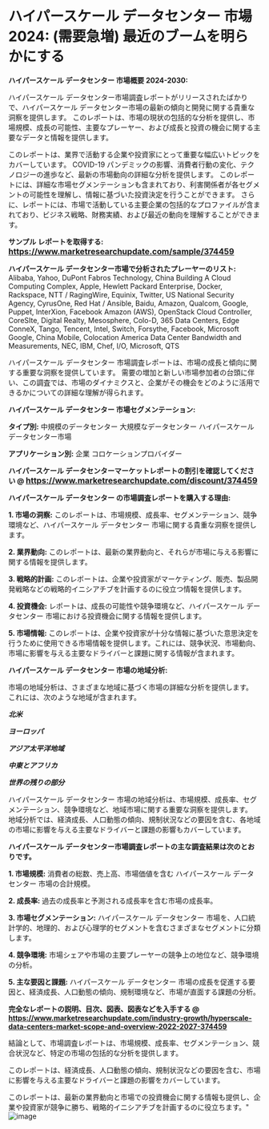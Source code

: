 # ハイパースケール データセンター 市場 2024: (需要急増) 最近のブームを明らかにする

<strong>ハイパースケール データセンター 市場概要 2024-2030:</strong>

ハイパースケール データセンター市場調査レポートがリリースされたばかりで、ハイパースケール データセンター市場の最新の傾向と開発に関する貴重な洞察を提供します。 このレポートは、市場の現状の包括的な分析を提供し、市場規模、成長の可能性、主要なプレーヤー、および成長と投資の機会に関する主要なデータと情報を提供します。

このレポートは、業界で活動する企業や投資家にとって重要な幅広いトピックをカバーしています。 COVID-19 パンデミックの影響、消費者行動の変化、テクノロジーの進歩など、最新の市場動向の詳細な分析を提供します。 このレポートには、詳細な市場セグメンテーションも含まれており、利害関係者が各セグメントの可能性を理解し、情報に基づいた投資決定を行うことができます。 さらに、レポートには、市場で活動している主要企業の包括的なプロファイルが含まれており、ビジネス戦略、財務実績、および最近の動向を理解することができます。



<strong>サンプル レポートを取得する: <a href=https://www.marketresearchupdate.com/sample/374459><font size=3 color=#0000ff>https://www.marketresearchupdate.com/sample/374459</font></a></strong>



<strong>ハイパースケール データセンター市場で分析されたプレーヤーのリスト:</strong>
Alibaba, Yahoo, DuPont Fabros Technology, China Building A Cloud Computing Complex, Apple, Hewlett Packard Enterprise, Docker, Rackspace, NTT / RagingWire, Equinix, Twitter, US National Security Agency, CyrusOne, Red Hat / Ansible, Baidu, Amazon, Qualcom, Google, Puppet, InterXion, Facebook Amazon (AWS), OpenStack Cloud Controller, CoreSIte, Digital Realty, Mesosphere, Colo-D, 365 Data Centers, Edge ConneX, Tango, Tencent, Intel, Switch, Forsythe, Facebook, Microsoft Google, China Mobile, Colocation America Data Center Bandwidth and Measurements, NEC, IBM, Chef, I/O, Microsoft, QTS

ハイパースケール データセンター 市場調査レポートは、市場の成長と傾向に関する重要な洞察を提供しています。 需要の増加と新しい市場参加者の台頭に伴い、この調査では、市場のダイナミクスと、企業がその機会をどのように活用できるかについての詳細な理解が得られます。



<strong>ハイパースケール データセンター 市場セグメンテーション:</strong>



<strong>タイプ別:</strong>
中規模のデータセンター
大規模なデータセンター
ハイパースケールデータセンター市場



<strong>アプリケーション別:</strong>
企業
コロケーションプロバイダー



<strong>ハイパースケール データセンターマーケットレポートの割引を確認してください @ <a href=https://www.marketresearchupdate.com/discount/374459><font size=3 color=#0000ff>https://www.marketresearchupdate.com/discount/374459</font></a></strong>



<strong>ハイパースケール データセンター の市場調査レポートを購入する理由:</strong>



<strong>1. 市場の洞察:</strong> このレポートは、市場規模、成長率、セグメンテーション、競争環境など、ハイパースケール データセンター 市場に関する貴重な洞察を提供します。



<strong>2. 業界動向:</strong> このレポートは、最新の業界動向と、それらが市場に与える影響に関する情報を提供します。



<strong>3. 戦略的計画:</strong> このレポートは、企業や投資家がマーケティング、販売、製品開発戦略などの戦略的イニシアチブを計画するのに役立つ情報を提供します。



<strong>4. 投資機会:</strong> レポートは、成長の可能性や競争環境など、ハイパースケール データセンター 市場における投資機会に関する情報を提供します。



<strong>5. 市場情報:</strong> このレポートは、企業や投資家が十分な情報に基づいた意思決定を行うために使用できる市場情報を提供します。これには、競争状況、市場動向、市場に影響を与える主要なドライバーと課題に関する情報が含まれます。



<strong>ハイパースケール データセンター 市場の地域分析:</strong>

市場の地域分析は、さまざまな地域に基づく市場の詳細な分析を提供します。 これには、次のような地域が含まれます。

<em>

<strong>北米</strong></em>
<em>

<strong>ヨーロッパ</strong></em>
<em>

<strong>アジア太平洋地域</strong></em>
<em>

<strong>中東とアフリカ</strong></em>
<em>

<strong>世界の残りの部分</strong></em>

ハイパースケール データセンター 市場の地域分析は、市場規模、成長率、セグメンテーション、競争環境など、地域市場に関する重要な洞察を提供します。 地域分析では、経済成長、人口動態の傾向、規制状況などの要因を含む、各地域の市場に影響を与える主要なドライバーと課題の影響もカバーしています。



<strong>ハイパースケール データセンター市場調査レポートの主な調査結果は次のとおりです。</strong>



<strong>1. 市場規模:</strong> 消費者の総数、売上高、市場価値を含む ハイパースケール データセンター 市場の合計規模。



<strong>2. 成長率:</strong> 過去の成長率と予測される成長率を含む市場の成長率。



<strong>3. 市場セグメンテーション:</strong> ハイパースケール データセンター 市場を、人口統計学的、地理的、および心理学的セグメントを含むさまざまなセグメントに分類します。



<strong>4. 競争環境:</strong> 市場シェアや市場の主要プレーヤーの競争上の地位など、競争環境の分析。



<strong>5. 主な要因と課題:</strong> ハイパースケール データセンター 市場の成長を促進する要因と、経済成長、人口動態の傾向、規制環境など、市場が直面する課題の分析。



<strong><b>完全なレポートの説明、目次、図表、図表などを入手する @ <a href=https://www.marketresearchupdate.com/industry-growth/hyperscale-data-centers-market-scope-and-overview-2022-2027-374459>https://www.marketresearchupdate.com/industry-growth/hyperscale-data-centers-market-scope-and-overview-2022-2027-374459</a></b></strong>

結論として、市場調査レポートは、市場規模、成長率、セグメンテーション、競合状況など、特定の市場の包括的な分析を提供します。

このレポートは、経済成長、人口動態の傾向、規制状況などの要因を含む、市場に影響を与える主要なドライバーと課題の影響をカバーしています。

このレポートは、最新の業界動向と市場での投資機会に関する情報も提供し、企業や投資家が競争に勝ち、戦略的イニシアチブを計画するのに役立ちます。"
![image](https://github.com/renukap7961/renukap7961/assets/163852544/62a6256c-9c52-4a79-83a2-7cde26b57aba)
